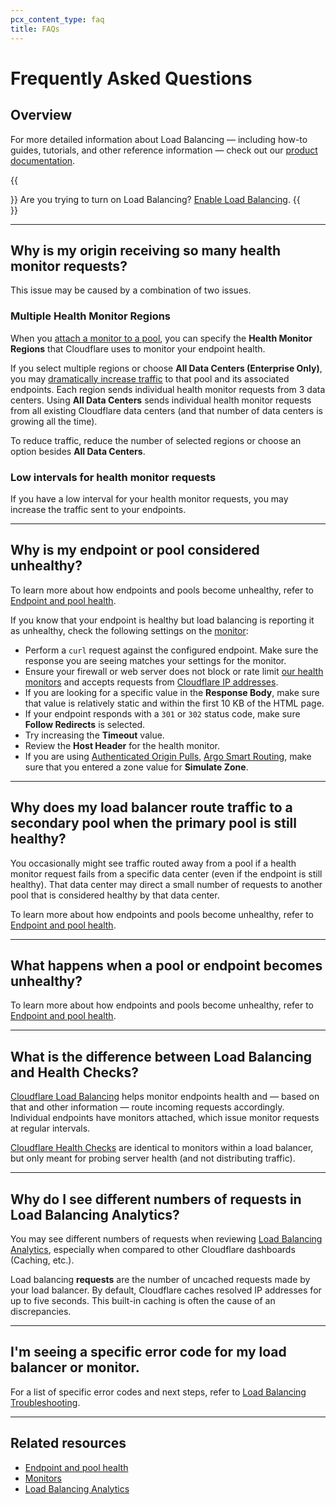 ```yaml
---
pcx_content_type: faq
title: FAQs
---
```


# Frequently Asked Questions

## Overview

For more detailed information about Load Balancing — including how-to guides, tutorials, and other reference information — check out our [product documentation](/load-balancing/).

{{<Aside type="note">}}
Are you trying to turn on Load Balancing? [Enable Load
Balancing](https://dash.cloudflare.com/?to=/:account/:zone/traffic/load-balancing).
{{</Aside>}}

___

## Why is my origin receiving so many health monitor requests?

This issue may be caused by a combination of two issues.

### Multiple Health Monitor Regions

When you [attach a monitor to a pool](/load-balancing/monitors/create-monitor/#create-a-monitor), you can specify the **Health Monitor Regions** that Cloudflare uses to monitor your endpoint health.

If you select multiple regions or choose **All Data Centers (Enterprise Only)**, you may [dramatically increase traffic](/load-balancing/understand-basics/health-details/#how-an-endpoint-becomes-unhealthy) to that pool and its associated endpoints. Each region sends individual health monitor requests from 3 data centers. Using **All Data Centers** sends individual health monitor requests from all existing Cloudflare data centers (and that number of data centers is growing all the time).

To reduce traffic, reduce the number of selected regions or choose an option besides **All Data Centers**.

### Low intervals for health monitor requests

If you have a low interval for your health monitor requests, you may increase the traffic sent to your endpoints.

___

## Why is my endpoint or pool considered unhealthy?

To learn more about how endpoints and pools become unhealthy, refer to [Endpoint and pool health](/load-balancing/understand-basics/health-details).

If you know that your endpoint is healthy but load balancing is reporting it as unhealthy, check the following settings on the [monitor](/load-balancing/monitors):

-   Perform a `curl` request against the configured endpoint. Make sure the response you are seeing matches your settings for the monitor.
-   Ensure your firewall or web server does not block or rate limit [our health monitors](/fundamentals/reference/cloudflare-site-crawling/#specific-products) and accepts requests from [Cloudflare IP addresses](/fundamentals/concepts/cloudflare-ip-addresses/).
-   If you are looking for a specific value in the **Response Body**, make sure that value is relatively static and within the first 10 KB of the HTML page.
-   If your endpoint responds with a `301` or `302` status code, make sure **Follow Redirects** is selected.
-   Try increasing the **Timeout** value.
-   Review the **Host Header** for the health monitor.
-   If you are using [Authenticated Origin Pulls](/ssl/origin-configuration/authenticated-origin-pull/), [Argo Smart Routing](/argo-smart-routing/), make sure that you entered a zone value for **Simulate Zone**.

___

## Why does my load balancer route traffic to a secondary pool when the primary pool is still healthy?

You occasionally might see traffic routed away from a pool if a health monitor request fails from a specific data center (even if the endpoint is still healthy). That data center may direct a small number of requests to another pool that is considered healthy by that data center.

To learn more about how endpoints and pools become unhealthy, refer to [Endpoint and pool health](/load-balancing/understand-basics/health-details).

___

## What happens when a pool or endpoint becomes unhealthy?

To learn more about how endpoints and pools become unhealthy, refer to [Endpoint and pool health](/load-balancing/understand-basics/health-details).

___

## What is the difference between Load Balancing and Health Checks?

[Cloudflare Load Balancing](/load-balancing/) helps monitor endpoints health and — based on that and other information — route incoming requests accordingly. Individual endpoints have monitors attached, which issue monitor requests at regular intervals.

[Cloudflare Health Checks](/health-checks/) are identical to monitors within a load balancer, but only meant for probing server health (and not distributing traffic).

___

## Why do I see different numbers of requests in Load Balancing Analytics?

You may see different numbers of requests when reviewing [Load Balancing Analytics](/load-balancing/reference/load-balancing-analytics/), especially when compared to other Cloudflare dashboards (Caching, etc.).

Load balancing **requests** are the number of uncached requests made by your load balancer. By default, Cloudflare caches resolved IP addresses for up to five seconds. This built-in caching is often the cause of an discrepancies.

___

## I'm seeing a specific error code for my load balancer or monitor.

For a list of specific error codes and next steps, refer to [Load Balancing Troubleshooting](/load-balancing/troubleshooting).

___

## Related resources

-   [Endpoint and pool health](/load-balancing/understand-basics/health-details)
-   [Monitors](/load-balancing/monitors)
-   [Load Balancing Analytics](/load-balancing/reference/load-balancing-analytics/)
